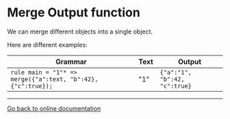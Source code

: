 # Merge Output function

We can merge different objects into a single object.

Here are different examples:

| Grammar | Text | Output 
|---------|------|--------
| `rule main = "1"* => merge({"a":text, "b":42}, {"c":true});` | "1" | `{"a":"1", "b":42, "c":true}` |


---
[Go back to online documentation](../../README.md)